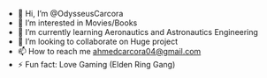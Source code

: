 - 👋 Hi, I’m @OdysseusCarcora
- 👀 I’m interested in Movies/Books
- 🌱 I’m currently learning Aeronautics and Astronautics Engineering 
- 💞️ I’m looking to collaborate on Huge project
- 📫 How to reach me ahmedcarcora04@gmail.com
- ⚡ Fun fact: Love Gaming (Elden Ring Gang)


